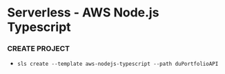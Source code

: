 # Serverless - AWS Node.js Typescript

### CREATE PROJECT
- `sls create --template aws-nodejs-typescript --path duPortfolioAPI`
